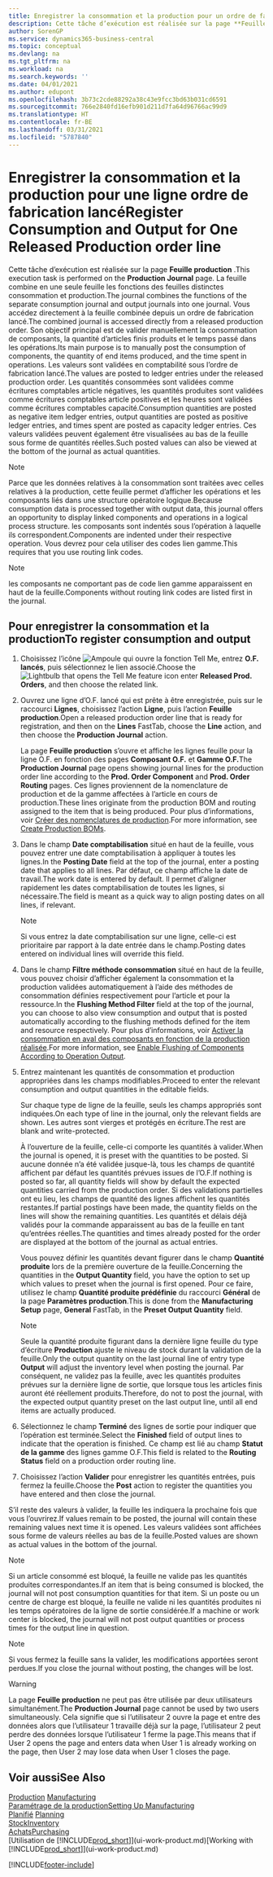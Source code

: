 ```yaml
---
title: Enregistrer la consommation et la production pour un ordre de fabrication | Microsoft Docs
description: Cette tâche d’exécution est réalisée sur la page **Feuille production** . La feuille combine en une seule feuille les fonctions des feuilles distinctes consommation et production. Vous accédez directement à la feuille combinée depuis un ordre de fabrication lancé. Son objectif principal est de valider manuellement la consommation de composants, la quantité d’articles finis produits et le temps passé dans les opérations.
author: SorenGP
ms.service: dynamics365-business-central
ms.topic: conceptual
ms.devlang: na
ms.tgt_pltfrm: na
ms.workload: na
ms.search.keywords: ''
ms.date: 04/01/2021
ms.author: edupont
ms.openlocfilehash: 3b73c2cde88292a38c43e9fcc3bd63b031cd6591
ms.sourcegitcommit: 766e2840fd16efb901d211d7fa64d96766ac99d9
ms.translationtype: HT
ms.contentlocale: fr-BE
ms.lasthandoff: 03/31/2021
ms.locfileid: "5787840"
---
```

# <a name="register-consumption-and-output-for-one-released-production-order-line"></a><span data-ttu-id="9a580-106">Enregistrer la consommation et la production pour une ligne ordre de fabrication lancé</span><span class="sxs-lookup"><span data-stu-id="9a580-106">Register Consumption and Output for One Released Production order line</span></span>
<span data-ttu-id="9a580-107">Cette tâche d’exécution est réalisée sur la page **Feuille production** .</span><span class="sxs-lookup"><span data-stu-id="9a580-107">This execution task is performed on the **Production Journal** page.</span></span> <span data-ttu-id="9a580-108">La feuille combine en une seule feuille les fonctions des feuilles distinctes consommation et production.</span><span class="sxs-lookup"><span data-stu-id="9a580-108">The journal combines the functions of the separate consumption journal and output journals into one journal.</span></span> <span data-ttu-id="9a580-109">Vous accédez directement à la feuille combinée depuis un ordre de fabrication lancé.</span><span class="sxs-lookup"><span data-stu-id="9a580-109">The combined journal is accessed directly from a released production order.</span></span> <span data-ttu-id="9a580-110">Son objectif principal est de valider manuellement la consommation de composants, la quantité d’articles finis produits et le temps passé dans les opérations.</span><span class="sxs-lookup"><span data-stu-id="9a580-110">Its main purpose is to manually post the consumption of components, the quantity of end items produced, and the time spent in operations.</span></span> <span data-ttu-id="9a580-111">Les valeurs sont validées en comptabilité sous l’ordre de fabrication lancé.</span><span class="sxs-lookup"><span data-stu-id="9a580-111">The values are posted to ledger entries under the released production order.</span></span> <span data-ttu-id="9a580-112">Les quantités consommées sont validées comme écritures comptables article négatives, les quantités produites sont validées comme écritures comptables article positives et les heures sont validées comme écritures comptables capacité.</span><span class="sxs-lookup"><span data-stu-id="9a580-112">Consumption quantities are posted as negative item ledger entries, output quantities are posted as positive ledger entries, and times spent are posted as capacity ledger entries.</span></span> <span data-ttu-id="9a580-113">Ces valeurs validées peuvent également être visualisées au bas de la feuille sous forme de quantités réelles.</span><span class="sxs-lookup"><span data-stu-id="9a580-113">Such posted values can also be viewed at the bottom of the journal as actual quantities.</span></span>  

> [!NOTE]  
>  <span data-ttu-id="9a580-114">Parce que les données relatives à la consommation sont traitées avec celles relatives à la production, cette feuille permet d’afficher les opérations et les composants liés dans une structure opératoire logique.</span><span class="sxs-lookup"><span data-stu-id="9a580-114">Because consumption data is processed together with output data, this journal offers an opportunity to display linked components and operations in a logical process structure.</span></span> <span data-ttu-id="9a580-115">les composants sont indentés sous l’opération à laquelle ils correspondent.</span><span class="sxs-lookup"><span data-stu-id="9a580-115">Components are indented under their respective operation.</span></span> <span data-ttu-id="9a580-116">Vous devrez pour cela utiliser des codes lien gamme.</span><span class="sxs-lookup"><span data-stu-id="9a580-116">This requires that you use routing link codes.</span></span>  

> [!NOTE]  
>  <span data-ttu-id="9a580-117">les composants ne comportant pas de code lien gamme apparaissent en haut de la feuille.</span><span class="sxs-lookup"><span data-stu-id="9a580-117">Components without routing link codes are listed first in the journal.</span></span>  

## <a name="to-register-consumption-and-output"></a><span data-ttu-id="9a580-118">Pour enregistrer la consommation et la production</span><span class="sxs-lookup"><span data-stu-id="9a580-118">To register consumption and output</span></span>  
1.  <span data-ttu-id="9a580-119">Choisissez l’icône ![Ampoule qui ouvre la fonction Tell Me](media/ui-search/search_small.png "Dites-moi ce que vous voulez faire"), entrez **O.F. lancés**, puis sélectionnez le lien associé.</span><span class="sxs-lookup"><span data-stu-id="9a580-119">Choose the ![Lightbulb that opens the Tell Me feature](media/ui-search/search_small.png "Tell me what you want to do") icon enter **Released Prod. Orders**, and then choose the related link.</span></span>  
2.  <span data-ttu-id="9a580-120">Ouvrez une ligne d’O.F. lancé qui est prête à être enregistrée, puis sur le raccourci **Lignes**, choisissez l’action **Ligne**, puis l’action **Feuille production**.</span><span class="sxs-lookup"><span data-stu-id="9a580-120">Open a released production order line that is ready for registration, and then on the **Lines** FastTab, choose the **Line** action, and then choose the **Production Journal** action.</span></span>  

    <span data-ttu-id="9a580-121">La page **Feuille production** s’ouvre et affiche les lignes feuille pour la ligne O.F. en fonction des pages **Composant O.F.** et **Gamme O.F.**</span><span class="sxs-lookup"><span data-stu-id="9a580-121">The **Production Journal** page opens showing journal lines for the production order line according to the **Prod. Order Component** and **Prod. Order Routing** pages.</span></span> <span data-ttu-id="9a580-122">Ces lignes proviennent de la nomenclature de production et de la gamme affectées à l’article en cours de production.</span><span class="sxs-lookup"><span data-stu-id="9a580-122">These lines originate from the production BOM and routing assigned to the item that is being produced.</span></span> <span data-ttu-id="9a580-123">Pour plus d’informations, voir [Créer des nomenclatures de production](production-how-to-create-routings.md).</span><span class="sxs-lookup"><span data-stu-id="9a580-123">For more information, see [Create Production BOMs](production-how-to-create-routings.md).</span></span>  

3.  <span data-ttu-id="9a580-124">Dans le champ **Date comptabilisation** situé en haut de la feuille, vous pouvez entrer une date comptabilisation à appliquer à toutes les lignes.</span><span class="sxs-lookup"><span data-stu-id="9a580-124">In the **Posting Date** field at the top of the journal, enter a posting date that applies to all lines.</span></span> <span data-ttu-id="9a580-125">Par défaut, ce champ affiche la date de travail.</span><span class="sxs-lookup"><span data-stu-id="9a580-125">The work date is entered by default.</span></span> <span data-ttu-id="9a580-126">Il permet d’aligner rapidement les dates comptabilisation de toutes les lignes, si nécessaire.</span><span class="sxs-lookup"><span data-stu-id="9a580-126">The field is meant as a quick way to align posting dates on all lines, if relevant.</span></span>  

    > [!NOTE]  
    >  <span data-ttu-id="9a580-127">Si vous entrez la date comptabilisation sur une ligne, celle-ci est prioritaire par rapport à la date entrée dans le champ.</span><span class="sxs-lookup"><span data-stu-id="9a580-127">Posting dates entered on individual lines will override this field.</span></span>  

4.  <span data-ttu-id="9a580-128">Dans le champ **Filtre méthode consommation** situé en haut de la feuille, vous pouvez choisir d’afficher également la consommation et la production validées automatiquement à l’aide des méthodes de consommation définies respectivement pour l’article et pour la ressource.</span><span class="sxs-lookup"><span data-stu-id="9a580-128">In the **Flushing Method Filter** field at the top of the journal, you can choose to also view consumption and output that is posted automatically according to the flushing methods defined for the item and resource respectively.</span></span> <span data-ttu-id="9a580-129">Pour plus d’informations, voir [Activer la consommation en aval des composants en fonction de la production réalisée](production-how-to-flush-components-according-to-operation-output.md).</span><span class="sxs-lookup"><span data-stu-id="9a580-129">For more information, see [Enable Flushing of Components According to Operation Output](production-how-to-flush-components-according-to-operation-output.md).</span></span>   

5.  <span data-ttu-id="9a580-130">Entrez maintenant les quantités de consommation et production appropriées dans les champs modifiables.</span><span class="sxs-lookup"><span data-stu-id="9a580-130">Proceed to enter the relevant consumption and output quantities in the editable fields.</span></span>  
  
    <span data-ttu-id="9a580-131">Sur chaque type de ligne de la feuille, seuls les champs appropriés sont indiquées.</span><span class="sxs-lookup"><span data-stu-id="9a580-131">On each type of line in the journal, only the relevant fields are shown.</span></span> <span data-ttu-id="9a580-132">Les autres sont vierges et protégés en écriture.</span><span class="sxs-lookup"><span data-stu-id="9a580-132">The rest are blank and write-protected.</span></span>  

    <span data-ttu-id="9a580-133">À l’ouverture de la feuille, celle-ci comporte les quantités à valider.</span><span class="sxs-lookup"><span data-stu-id="9a580-133">When the journal is opened, it is preset with the quantities to be posted.</span></span> <span data-ttu-id="9a580-134">Si aucune donnée n’a été validée jusque-là, tous les champs de quantité affichent par défaut les quantités prévues issues de l’O.F.</span><span class="sxs-lookup"><span data-stu-id="9a580-134">If nothing is posted so far, all quantity fields will show by default the expected quantities carried from the production order.</span></span> <span data-ttu-id="9a580-135">Si des validations partielles ont eu lieu, les champs de quantité des lignes affichent les quantités restantes.</span><span class="sxs-lookup"><span data-stu-id="9a580-135">If partial postings have been made, the quantity fields on the lines will show the remaining quantities.</span></span> <span data-ttu-id="9a580-136">Les quantités et délais déjà validés pour la commande apparaissent au bas de la feuille en tant qu’entrées réelles.</span><span class="sxs-lookup"><span data-stu-id="9a580-136">The quantities and times already posted for the order are displayed at the bottom of the journal as actual entries.</span></span>  

    <span data-ttu-id="9a580-137">Vous pouvez définir les quantités devant figurer dans le champ **Quantité produite** lors de la première ouverture de la feuille.</span><span class="sxs-lookup"><span data-stu-id="9a580-137">Concerning the quantities in the **Output Quantity** field, you have the option to set up which values to preset when the journal is first opened.</span></span> <span data-ttu-id="9a580-138">Pour ce faire, utilisez le champ **Quantité produite prédéfinie** du raccourci **Général** de la page **Paramètres production**.</span><span class="sxs-lookup"><span data-stu-id="9a580-138">This is done from the **Manufacturing Setup** page, **General** FastTab, in the **Preset Output Quantity** field.</span></span>

    > [!NOTE]  
    >  <span data-ttu-id="9a580-139">Seule la quantité produite figurant dans la dernière ligne feuille du type d’écriture **Production** ajuste le niveau de stock durant la validation de la feuille.</span><span class="sxs-lookup"><span data-stu-id="9a580-139">Only the output quantity on the last journal line of entry type **Output** will adjust the inventory level when posting the journal.</span></span> <span data-ttu-id="9a580-140">Par conséquent, ne validez pas la feuille, avec les quantités produites prévues sur la dernière ligne de sortie, que lorsque tous les articles finis auront été réellement produits.</span><span class="sxs-lookup"><span data-stu-id="9a580-140">Therefore, do not to post the journal, with the expected output quantity preset on the last output line, until all end items are actually produced.</span></span>  

6.  <span data-ttu-id="9a580-141">Sélectionnez le champ **Terminé** des lignes de sortie pour indiquer que l’opération est terminée.</span><span class="sxs-lookup"><span data-stu-id="9a580-141">Select the **Finished** field of output lines to indicate that the operation is finished.</span></span> <span data-ttu-id="9a580-142">Ce champ est lié au champ **Statut de la gamme** des lignes gamme O.F.</span><span class="sxs-lookup"><span data-stu-id="9a580-142">This field is related to the **Routing Status** field on a production order routing line.</span></span>  
7.  <span data-ttu-id="9a580-143">Choisissez l’action **Valider** pour enregistrer les quantités entrées, puis fermez la feuille.</span><span class="sxs-lookup"><span data-stu-id="9a580-143">Choose the **Post** action to register the quantities you have entered and then close the journal.</span></span>  

<span data-ttu-id="9a580-144">S’il reste des valeurs à valider, la feuille les indiquera la prochaine fois que vous l’ouvrirez.</span><span class="sxs-lookup"><span data-stu-id="9a580-144">If values remain to be posted, the journal will contain these remaining values next time it is opened.</span></span> <span data-ttu-id="9a580-145">Les valeurs validées sont affichées sous forme de valeurs réelles au bas de la feuille.</span><span class="sxs-lookup"><span data-stu-id="9a580-145">Posted values are shown as actual values in the bottom of the journal.</span></span>  

> [!NOTE]  
>  <span data-ttu-id="9a580-146">Si un article consommé est bloqué, la feuille ne valide pas les quantités produites correspondantes.</span><span class="sxs-lookup"><span data-stu-id="9a580-146">If an item that is being consumed is blocked, the journal will not post consumption quantities for that item.</span></span> <span data-ttu-id="9a580-147">Si un poste ou un centre de charge est bloqué, la feuille ne valide ni les quantités produites ni les temps opératoires de la ligne de sortie considérée.</span><span class="sxs-lookup"><span data-stu-id="9a580-147">If a machine or work center is blocked, the journal will not post output quantities or process times for the output line in question.</span></span>  

> [!NOTE]  
>  <span data-ttu-id="9a580-148">Si vous fermez la feuille sans la valider, les modifications apportées seront perdues.</span><span class="sxs-lookup"><span data-stu-id="9a580-148">If you close the journal without posting, the changes will be lost.</span></span>  

> [!WARNING]  
>  <span data-ttu-id="9a580-149">La page **Feuille production** ne peut pas être utilisée par deux utilisateurs simultanément.</span><span class="sxs-lookup"><span data-stu-id="9a580-149">The **Production Journal** page cannot be used by two users simultaneously.</span></span> <span data-ttu-id="9a580-150">Cela signifie que si l’utilisateur 2 ouvre la page et entre des données alors que l’utilisateur 1 travaille déjà sur la page, l’utilisateur 2 peut perdre des données lorsque l’utilisateur 1 ferme la page.</span><span class="sxs-lookup"><span data-stu-id="9a580-150">This means that if User 2 opens the page and enters data when User 1 is already working on the page, then User 2 may lose data when User 1 closes the page.</span></span>  

## <a name="see-also"></a><span data-ttu-id="9a580-151">Voir aussi</span><span class="sxs-lookup"><span data-stu-id="9a580-151">See Also</span></span>  
<span data-ttu-id="9a580-152">[Production](production-manage-manufacturing.md)  </span><span class="sxs-lookup"><span data-stu-id="9a580-152">[Manufacturing](production-manage-manufacturing.md)  </span></span>  
[<span data-ttu-id="9a580-153">Paramétrage de la production</span><span class="sxs-lookup"><span data-stu-id="9a580-153">Setting Up Manufacturing</span></span>](production-configure-production-processes.md)  
<span data-ttu-id="9a580-154">[Planifié](production-planning.md)    </span><span class="sxs-lookup"><span data-stu-id="9a580-154">[Planning](production-planning.md)    </span></span>  
[<span data-ttu-id="9a580-155">Stock</span><span class="sxs-lookup"><span data-stu-id="9a580-155">Inventory</span></span>](inventory-manage-inventory.md)  
[<span data-ttu-id="9a580-156">Achats</span><span class="sxs-lookup"><span data-stu-id="9a580-156">Purchasing</span></span>](purchasing-manage-purchasing.md)  
<span data-ttu-id="9a580-157">[Utilisation de [!INCLUDE[prod_short](includes/prod_short.md)]](ui-work-product.md)</span><span class="sxs-lookup"><span data-stu-id="9a580-157">[Working with [!INCLUDE[prod_short](includes/prod_short.md)]](ui-work-product.md)</span></span>


[!INCLUDE[footer-include](includes/footer-banner.md)]
